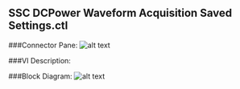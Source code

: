## **SSC DCPower Waveform Acquisition Saved Settings.ctl**
###Connector Pane:
![alt text](/DCPower/SSC%20DCPower/Waveform%20Acquisition/SSC%20DCPower%20Waveform%20Acquisition%20Saved%20Settings.ctlc.png "SSC DCPower Waveform Acquisition Saved Settings.ctl connector pane")

###VI Description:


###Block Diagram:
![alt text](/DCPower/SSC%20DCPower/Waveform%20Acquisition/SSC%20DCPower%20Waveform%20Acquisition%20Saved%20Settings.ctld.png "SSC DCPower Waveform Acquisition Saved Settings.ctl block diagram")
